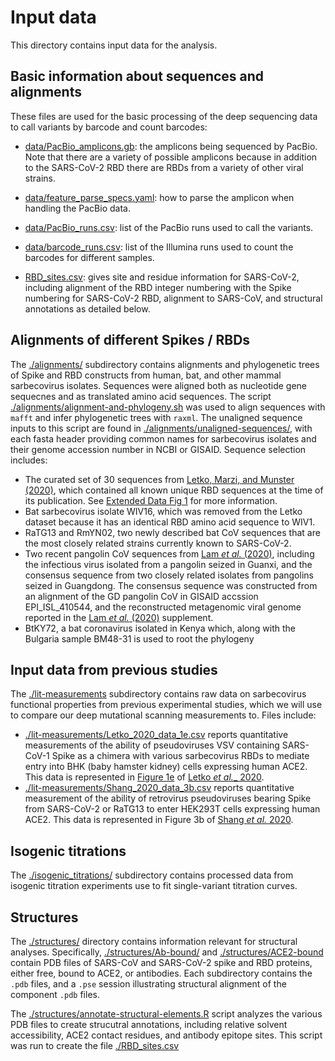# Input data
This directory contains input data for the analysis.

## Basic information about sequences and alignments

These files are used for the basic processing of the deep sequencing data to call variants by barcode and count barcodes:

   - [data/PacBio_amplicons.gb](data/PacBio_amplicons.gb): the amplicons being sequenced by PacBio.
     Note that there are a variety of possible amplicons because in addition to the SARS-CoV-2 RBD there are RBDs from a variety of other viral strains.

   - [data/feature_parse_specs.yaml](data/feature_parse_specs.yaml): how to parse the amplicon when handling the PacBio data.

   - [data/PacBio_runs.csv](data/PacBio_runs.csv): list of the PacBio runs used to call the variants.

   - [data/barcode_runs.csv](data/barcode_runs.csv): list of the Illumina runs used to count the barcodes for different samples.

   - [RBD_sites.csv](RBD_sites.csv): gives site and residue information for SARS-CoV-2, including alignment of the RBD integer numbering with the Spike numbering for SARS-CoV-2 RBD, alignment to SARS-CoV, and structural annotations as detailed below.

## Alignments of different Spikes / RBDs
The [./alignments/](alignments) subdirectory contains alignments and phylogenetic trees of Spike and RBD constructs from human, bat, and other mammal sarbecovirus isolates. Sequences were aligned both as nucleotide gene sequecnes and as translated amino acid sequences. The script [./alignments/alignment-and-phylogeny.sh](alignments/alignment-and-phylogeny.sh) was used to align sequences with `mafft` and infer phylogenetic trees with `raxml`. The unaligned sequence inputs to this script are found in [./alignments/unaligned-sequences/](alignments/unaligned-sequences/), with each fasta header providing common names for sarbecovirus isolates and their genome accession number in NCBI or GISAID. Sequence selection includes:
   - The curated set of 30 sequences from [Letko, Marzi, and Munster (2020)](https://www.nature.com/articles/s41564-020-0688-y), which contained all known unique RBD sequences at the time of its publication. See [Extended Data Fig 1](https://www.nature.com/articles/s41564-020-0688-y/figures/6) for more information.
   - Bat sarbecovirus isolate WIV16, which was removed from the Letko dataset because it has an identical RBD amino acid sequence to WIV1.
   - RaTG13 and RmYN02, two newly described bat CoV sequences that are the most closely related strains currently known to SARS-CoV-2.
   - Two recent pangolin CoV sequences from [Lam _et al._ (2020)](https://www.nature.com/articles/s41586-020-2169-0), including the infectious virus isolated from a pangolin seized in Guanxi, and the consensus sequence from two closely related isolates from pangolins seized in Guangdong. The consensus sequence was constructed from an alignment of the GD pangolin CoV in GISAID accssion EPI\_ISL\_410544, and the reconstructed metagenomic viral genome reported in the [Lam _et al._ (2020)](https://www.nature.com/articles/s41586-020-2169-0) supplement.
   - BtKY72, a bat coronavirus isolated in Kenya which, along with the Bulgaria sample BM48-31 is used to root the phylogeny

## Input data from previous studies
The [./lit-measurements](lit-measurements) subdirectory contains raw data on sarbecovirus functional properties from previous experimental studies, which we will use to compare our deep mutational scanning measurements to. Files include:
   - [./lit-measurements/Letko\_2020\_data\_1e.csv](lit-measurements/Letko_2020_data_1e.csv) reports quantitative measurements of the ability of pseudoviruses VSV containing SARS-CoV-1 Spike as a chimera with various sarbecovirus RBDs to mediate entry into BHK (baby hamster kidney) cells expressing human ACE2. This data is represented in [Figure 1e](https://www.nature.com/articles/s41564-020-0688-y/figures/1) of [Letko _et al.__ 2020](https://www.nature.com/articles/s41564-020-0688-y).
   - [./lit-measurements/Shang\_2020\_data\_3b.csv](lit-measurements/Shang_2020_data_3b.csv) reports quantitative measurement of the ability of retrovirus pseudoviruses bearing Spike from SARS-CoV-2 or RaTG13 to enter HEK293T cells expressing human ACE2. This data is represented in Figure 3b of [Shang _et al._ 2020](https://www.nature.com/articles/s41586-020-2179-y).

## Isogenic titrations
The [./isogenic_titrations/](isogenic_titrations) subdirectory contains processed data from isogenic titration experiments use to fit single-variant titration curves.

## Structures
The [./structures/](structures) directory contains information relevant for structural analyses.
Specifically, [./structures/Ab-bound/](structures/Ab-bound) and [./structures/ACE2-bound](./structures/ACE2-bound) contain PDB files of SARS-CoV and SARS-CoV-2 spike and RBD proteins, either free, bound to ACE2, or antibodies. Each subdirectory contains the `.pdb` files, and a `.pse` session illustrating structural alignment of the component `.pdb` files.

The [./structures/annotate-structural-elements.R](structures/annotate-structural-elements.R) script analyzes the various PDB files to create strucutral annotations, including relative solvent accessibility, ACE2 contact residues, and antibody epitope sites. This script was run to create the file [./RBD_sites.csv](RBD_sites.csv)
